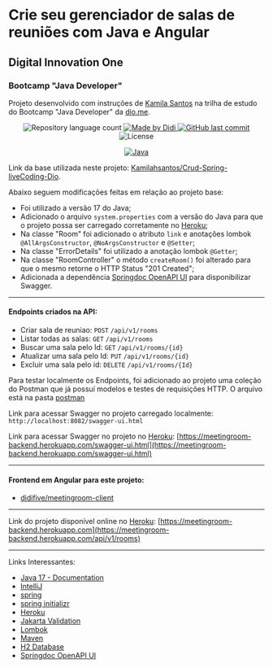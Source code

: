 # Crie seu gerenciador de salas de reuniões com Java e Angular

## Digital Innovation One
### Bootcamp "Java Developer"

Projeto desenvolvido com instruções de [Kamila Santos] na trilha de estudo do Bootcamp "Java Developer" da [dio.me].

<p align="center">
	<img alt="Repository language count" src="https://img.shields.io/github/languages/count/didifive/lab-banco-digital-oo">
<a href="https://www.linkedin.com/in/falvojr/">
		<img alt="Made by Didi" src="https://img.shields.io/badge/made%20by-Didi-blue">
</a>	
<a href="https://github.com/didifive/lab-banco-digital-oo/commits/master">
    <img alt="GitHub last commit" src="https://img.shields.io/github/last-commit/didifive/lab-banco-digital-oo?color=blue">
</a>
<img alt="License" src="https://img.shields.io/badge/license-MIT-brightgreen?color=blue">
</p>

<p align="center">
	<a href="https://dev.java/">
	  <img alt="Java" src="https://img.shields.io/static/v1?color=red&label=Dev&message=Java&style=for-the-badge&logo=Java">
	</a>
</p>

Link da base utilizada neste projeto: [Kamilahsantos/Crud-Spring-liveCoding-Dio].

Abaixo seguem modificações feitas em relação ao projeto base:
* Foi utilizado a versão 17 do Java;
* Adicionado o arquivo `system.properties` com a versão do Java para que o projeto possa ser carregado corretamente no [Heroku];
* Na classe "Room" foi adicionado o atributo `link` e anotações lombok `@AllArgsConstructor`, `@NoArgsConstructor` e `@Setter`;
* Na classe "ErrorDetails" foi utilizado a anotação lombok `@Getter`;
* Na classe "RoomController" o método `createRoom()` foi alterado para que o mesmo retorne o HTTP Status "201 Created";
* Adicionada a dependência [Springdoc OpenAPI UI] para disponibilizar Swagger.

---

#### Endpoints criados na API: 
* Criar sala de reuniao: `POST` `/api/v1/rooms`
* Listar todas as salas: `GET` `/api/v1/rooms`
* Buscar uma sala pelo Id: `GET` `/api/v1/rooms/{id}`
* Atualizar uma sala pelo Id: `PUT` `/api/v1/rooms/{id}`
* Excluir uma sala pelo id: `DELETE` `/api/v1/rooms/{Id}`

Para testar localmente os Endpoints, foi adicionado ao projeto uma coleção do Postman que já possuí modelos e testes de requisições HTTP. O arquivo está na pasta [postman](https://github.com/didifive/meetingroom-backend/tree/master/postman)

Link para acessar Swagger no projeto carregado localmente: `http://localhost:8082/swagger-ui.html`

Link para acessar Swagger no projeto no [Heroku]: [https://meetingroom-backend.herokuapp.com/swagger-ui.html](https://meetingroom-backend.herokuapp.com/swagger-ui.html)

---

#### Frontend em Angular para este projeto: 
* [didifive/meetingroom-client]

---

Link do projeto disponível online no [Heroku]: [https://meetingroom-backend.herokuapp.com](https://meetingroom-backend.herokuapp.com/api/v1/rooms)

---

Links Interessantes:
* [Java 17 - Documentation]
* [IntelliJ]
* [spring]
* [spring initializr]
* [Heroku]
* [Jakarta Validation]
* [Lombok]
* [Maven]
* [H2 Database]
* [Springdoc OpenAPI UI]


[dio.me]: https://dio.me/
[Kamila Santos]: https://www.linkedin.com/in/kamila-santos-oliveira/
[Kamilahsantos/Crud-Spring-liveCoding-Dio]: https://github.com/Kamilahsantos/Crud-Spring-liveCoding-Dio
[Heroku]: https://www.heroku.com/
[Jakarta Validation]: https://beanvalidation.org/
[Lombok]: https://projectlombok.org/
[Java 17 - Documentation]: https://docs.oracle.com/en/java/javase/17/
[IntelliJ]: https://www.jetbrains.com/pt-br/idea/
[Maven]: https://maven.apache.org/
[H2 Database]: https://h2database.com/
[spring initializr]: https://start.spring.io/
[spring]: https://spring.io/
[didifive/meetingroom-client]: https://github.com/didifive/meetingroom-client
[Springdoc OpenAPI UI]: https://mvnrepository.com/artifact/org.springdoc/springdoc-openapi-ui/1.5.12